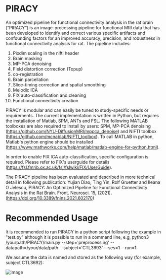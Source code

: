 # PIRACY
An optimized pipeline for functional connectivity analysis in the rat brain (“PIRACY”) is an image-processing pipeline for functional MRI data that has been developed to identify and correct various specific artifacts and confounding factors for an improved accuracy, precision, and robustness in functional connectivity analysis for rat. The pipeline includes:
  1. Pixdim scaling in the nifti header
  2. Brain masking
  3. MP-PCA denoising
  4. Field distortion correction (Topup)
  5. co-registration
  6. Brain parcellation
  7. Slice-timing correction and spatial smoothing
  8. Melodic ICA
  9. FIX auto-classification and cleaning
  10. Functional connectivity creation

PIRACY is modular and can easily be tuned to study-specific needs or requirements. The current implementation is written in Python, but requires the installation of Matlab, SPM, ANTs and FSL. The following MATLAB toolboxes are also required to install by users: SPM, MP-PCA denoising (https://github.com/NYU-DiffusionMRI/mppca_denoise) and NIFTI toolbox (https://github.com/mcnablab/NIFTI_toolbox). To call MATLAB in python, Matlab's python engine should be installed (https://www.mathworks.com/help/matlab/matlab-engine-for-python.html).

In order to enable FIX ICA auto-classification, specific configuration is required. Please refer to FIX's userguide for details (https://fsl.fmrib.ox.ac.uk/fsl/fslwiki/FIX/UserGuide). 

The PIRACY pipeline has been evaluated and described in more technical detail in following publication:
Yujian Diao, Ting Yin, Rolf Gruetter and Ileana O Jelescu, PIRACY: An Optimized Pipeline for Functional Connectivity Analysis in the Rat Brain. 
Front. Neurosci. 15, (2021). (https://doi.org/10.3389/fnins.2021.602170)

# Recommended Usage
It is recommended to run PIRACY in a python script following the example in "test.py" although it is possible to run in a command line, e.g,
    python3 /yourpath/PIRACY/main.py --step='preprocessing' --datapath=/your/data/path --subject='CTL3693' --ses=1 --run=1
    
We assume the data is named and stored as the following way (for example, subject CTL3692):

![image](https://user-images.githubusercontent.com/38806138/114040456-ed0b2380-9883-11eb-9700-bc804ba1fe95.png)

